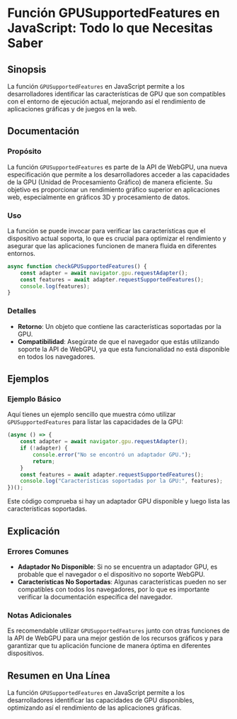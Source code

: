 <!--
Meta Description: # Función GPUSupportedFeatures en JavaScript: Todo lo que Necesitas Saber ## Sinopsis La función `GPUSupportedFeatures` en JavaScript permite a los de...
Meta Keywords: que, gpu, las, características, gpusupportedfeatures
-->

# Función GPUSupportedFeatures en JavaScript: Todo lo que Necesitas Saber

## Sinopsis
La función `GPUSupportedFeatures` en JavaScript permite a los desarrolladores identificar las características de GPU que son compatibles con el entorno de ejecución actual, mejorando así el rendimiento de aplicaciones gráficas y de juegos en la web.

## Documentación
### Propósito
La función `GPUSupportedFeatures` es parte de la API de WebGPU, una nueva especificación que permite a los desarrolladores acceder a las capacidades de la GPU (Unidad de Procesamiento Gráfico) de manera eficiente. Su objetivo es proporcionar un rendimiento gráfico superior en aplicaciones web, especialmente en gráficos 3D y procesamiento de datos.

### Uso
La función se puede invocar para verificar las características que el dispositivo actual soporta, lo que es crucial para optimizar el rendimiento y asegurar que las aplicaciones funcionen de manera fluida en diferentes entornos.

```javascript
async function checkGPUSupportedFeatures() {
    const adapter = await navigator.gpu.requestAdapter();
    const features = await adapter.requestSupportedFeatures();
    console.log(features);
}
```

### Detalles
- **Retorno**: Un objeto que contiene las características soportadas por la GPU.
- **Compatibilidad**: Asegúrate de que el navegador que estás utilizando soporte la API de WebGPU, ya que esta funcionalidad no está disponible en todos los navegadores.

## Ejemplos
### Ejemplo Básico
Aquí tienes un ejemplo sencillo que muestra cómo utilizar `GPUSupportedFeatures` para listar las capacidades de la GPU:

```javascript
(async () => {
    const adapter = await navigator.gpu.requestAdapter();
    if (!adapter) {
        console.error("No se encontró un adaptador GPU.");
        return;
    }
    const features = await adapter.requestSupportedFeatures();
    console.log("Características soportadas por la GPU:", features);
})();
```

Este código comprueba si hay un adaptador GPU disponible y luego lista las características soportadas.

## Explicación
### Errores Comunes
- **Adaptador No Disponible**: Si no se encuentra un adaptador GPU, es probable que el navegador o el dispositivo no soporte WebGPU.
- **Características No Soportadas**: Algunas características pueden no ser compatibles con todos los navegadores, por lo que es importante verificar la documentación específica del navegador.

### Notas Adicionales
Es recomendable utilizar `GPUSupportedFeatures` junto con otras funciones de la API de WebGPU para una mejor gestión de los recursos gráficos y para garantizar que tu aplicación funcione de manera óptima en diferentes dispositivos.

## Resumen en Una Línea
La función `GPUSupportedFeatures` en JavaScript permite a los desarrolladores identificar las capacidades de GPU disponibles, optimizando así el rendimiento de las aplicaciones gráficas.